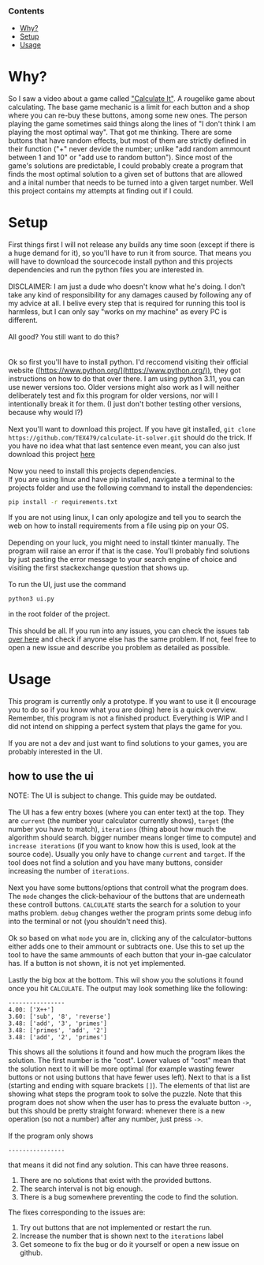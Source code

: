 ### Contents
- [Why?](#why)
- [Setup](#setup)
- [Usage](#usagee)


# Why?
So I saw a video about a game called ["Calculate It"](https://store.steampowered.com/app/3043740/Calculate_It/). A rougelike game about calculating. The base game mechanic is a limit for each button and a shop where you can re-buy these buttons, among some new ones. The person playing the game sometimes said things along the lines of "I don't think I am playing the most optimal way". That got me thinking. There are some buttons that have random effects, but most of them are strictly defined in their function ("+" never devide the number; unlike "add random ammount between 1 and 10" or "add use to random button"). Since most of the game's solutions are predictable, I could probably create a program that finds the most optimal solution to a given set of buttons that are allowed and a inital number that needs to be turned into a given target number. Well this project contains my attempts at finding out if I could.

# Setup
First things first I will not release any builds any time soon (except if there is a huge demand for it), so you'll have to run it from source. That means you will have to download the sourcecode install python and this projects dependencies and run the python files you are interested in.\
\
DISCLAIMER: I am just a dude who doesn't know what he's doing. I don't take any kind of responsibility for any damages caused by following any of my advice at all. I belive every step that is required for running this tool is harmless, but I can only say "works on my machine" as every PC is different.\
\
All good? You still want to do this?\
\
\
Ok so first you'll have to install python. I'd reccomend visiting their official website ([https://www.python.org/](https://www.python.org/)), they got instructions on how to do that over there. I am using python 3.11, you can use newer versions too. Older versions might also work as I will neither deliberately test and fix this program for older versions, nor will I intentionally break it for them. (I just don't bother testing other versions, because why would I?)\
\
Next you'll want to download this project. If you have git installed, `git clone https://github.com/TEX479/calculate-it-solver.git` should do the trick. If you have no idea what that last sentence even meant, you can also just download this project [here](https://github.com/TEX479/calculate-it-solver/archive/refs/heads/main.zip)\
\
Now you need to install this projects dependencies.\
If you are using linux and have pip installed, navigate a terminal to the projects folder and use the following command to install the dependencies:
```bash
pip install -r requirements.txt
```
If you are not using linux, I can only apologize and tell you to search the web on how to install requirements from a file using pip on your OS.\
\
Depending on your luck, you might need to install tkinter manually. The program will raise an error if that is the case. You'll probably find solutions by just pasting the error message to your search engine of choice and visiting the first stackexchange question that shows up.\
\
To run the UI, just use the command
```bash
python3 ui.py
```
in the root folder of the project.\
\
This should be all. If you run into any issues, you can check the issues tab [over here](https://github.com/TEX479/calculate-it-solver/issues) and check if anyone else has the same problem. If not, feel free to open a new issue and describe you problem as detailed as possible.

# Usage
This program is currently only a prototype. If you want to use it (I encourage you to do so if you know what you are doing) here is a quick overview.\
Remember, this program is not a finished product. Everything is WIP and I did not intend on shipping a perfect system that plays the game for you.\
\
If you are not a dev and just want to find solutions to your games, you are probably interested in the UI.

## how to use the ui
NOTE: The UI is subject to change. This guide may be outdated.\
\
The UI has a few entry boxes (where you can enter text) at the top. They are `current` (the number your calculator currently shows), `target` (the number you have to match), `iterations` (thing about how much the algorithm should search. bigger number means longer time to compute) and `increase iterations` (if you want to know how this is used, look at the source code). Usually you only have to change `current` and `target`. If the tool does not find a solution and you have many buttons, consider increasing the number of `iterations`.\
\
Next you have some buttons/options that controll what the program does. The `mode` changes the click-behaviour of the buttons that are underneath these controll buttons. `CALCULATE` starts the search for a solution to your maths problem. `debug` changes wether the program prints some debug info into the terminal or not (you shouldn't need this).\
\
Ok so based on what `mode` you are in, clicking any of the calculator-buttons either adds one to their ammount or subtracts one. Use this to set up the tool to have the same ammounts of each button that your in-gae calculator has. If a button is not shown, it is not yet implemented.\
\
Lastly the big box at the bottom. This wil show you the solutions it found once you hit `CALCULATE`. The output may look something like the following:
```
----------------
4.00: ['X++']
3.60: ['sub', '8', 'reverse']
3.48: ['add', '3', 'primes']
3.48: ['primes', 'add', '2']
3.48: ['add', '2', 'primes']
```
This shows all the solutions it found and how much the program likes the solution. The first number is the "cost". Lower values of "cost" mean that the solution next to it will be more optimal (for example wasting fewer buttons or not using buttons that have fewer uses left). Next to that is a list (starting and ending with square brackets `[]`). The elements of that list are showing what steps the program took to solve the puzzle. Note that this program does not show when the user has to press the evaluate button `->`, but this should be pretty straight forward: whenever there is a new operation (so not a number) after any number, just press `->`.\
\
If the program only shows
```
----------------
```
that means it did not find any solution. This can have three reasons.
1. There are no solutions that exist with the provided buttons.
2. The search interval is not big enough.
3. There is a bug somewhere preventing the code to find the solution.

The fixes corresponding to the issues are:
1. Try out buttons that are not implemented or restart the run.
2. Increase the number that is shown next to the `iterations` label
3. Get someone to fix the bug or do it yourself or open a new issue on github.
